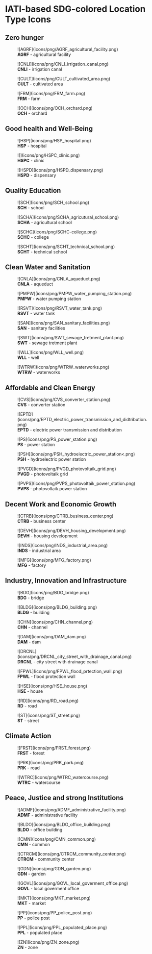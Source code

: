 # IATI-based SDG-colored Location Type Icons

## Zero hunger

<figure markdown>
  ![AGRF](icons/png/AGRF_agricultural_facility.png)
  <figcaption> <b>AGRF</b> - agricultural facility</figcaption>
</figure>
<figure markdown>
  ![CNLI](icons/png/CNLI_irrigation_canal.png)
  <figcaption> <b>CNLI</b> - irrigation canal</figcaption>
</figure>
<figure markdown>
  ![CULT](icons/png/CULT_cultivated_area.png)
  <figcaption> <b>CULT</b> - cultivated area</figcaption>
</figure>
<figure markdown>
  ![FRM](icons/png/FRM_farm.png)
  <figcaption> <b>FRM</b> - farm</figcaption>
</figure>
<figure markdown>
  ![OCH](icons/png/OCH_orchard.png)
  <figcaption> <b>OCH</b> - orchard</figcaption>
</figure>

## Good health and Well-Being
<figure markdown>
  ![HSP](icons/png/HSP_hospital.png)
  <figcaption> <b>HSP</b> - hospital</figcaption>
</figure>
<figure markdown>
  ![](icons/png/HSPC_clinic.png)
  <figcaption><b>HSPC</b> - clinic</figcaption>
</figure>
<figure markdown>
  ![HSPD](icons/png/HSPD_dispensary.png)
  <figcaption> <b>HSPD</b> - dispensary</figcaption>
</figure>

## Quality Education
<figure markdown>
  ![SCH](icons/png/SCH_school.png)
  <figcaption> <b>SCH</b> - school</figcaption>
</figure>
<figure markdown>
  ![SCHA](icons/png/SCHA_agricutural_school.png)
  <figcaption> <b>SCHA</b> - agricultural school</figcaption>
</figure>
<figure markdown>
  ![SCHC](icons/png/SCHC-college.png)
  <figcaption> <b>SCHC</b> - college</figcaption>
</figure>
<figure markdown>
  ![SCHT](icons/png/SCHT_technical_school.png)
  <figcaption> <b>SCHT</b> - technical school</figcaption>
</figure>

## Clean Water and Sanitation 
<figure markdown>
  ![CNLA](icons/png/CNLA_aqueduct.png)
  <figcaption> <b>CNLA</b> - aqueduct</figcaption>
</figure>
<figure markdown>
  ![PMPW](icons/png/PMPW_water_pumping_station.png)
  <figcaption> <b>PMPW</b> - water pumping station</figcaption>
</figure>
<figure markdown>
  ![RSVT](icons/png/RSVT_water_tank.png)
  <figcaption> <b>RSVT</b> - water tank</figcaption>
</figure>
<figure markdown>
  ![SAN](icons/png/SAN_sanitary_facilities.png)
  <figcaption> <b>SAN</b> - sanitary facilities</figcaption>
</figure>
<figure markdown>
  ![SWT](icons/png/SWT_sewage_tretment_plant.png)
  <figcaption> <b>SWT</b> - sewage tretment plant</figcaption>
</figure>
<figure markdown>
  ![WLL](icons/png/WLL_well.png)
  <figcaption> <b>WLL</b> - well</figcaption>
</figure>
<figure markdown>
  ![WTRW](icons/png/WTRW_waterworks.png)
  <figcaption> <b>WTRW</b> - waterworks</figcaption>
</figure>

## Affordable and Clean Energy
<figure markdown>
  ![CVS](icons/png/CVS_converter_station.png)
  <figcaption> <b>CVS</b> - converter station</figcaption>
</figure>
<figure markdown>
  ![EPTD](icons/png/EPTD_electric_power_transmission_and_didtribution.png)
  <figcaption> <b>EPTD</b> - electric power transmission and distribution</figcaption>
</figure>
<figure markdown>
  ![PS](icons/png/PS_power_station.png)
  <figcaption> <b>PS</b> - power station</figcaption>
</figure>
<figure markdown>
  ![PSH](icons/png/PSH_hydroelectric_power_station<.png)
  <figcaption> <b>PSH</b> - hydroelectric power station</figcaption>
</figure>
<figure markdown>
  ![PVGD](icons/png/PVGD_photovoltaik_grid.png)
  <figcaption> <b>PVGD</b> - photovoltaik grid</figcaption>
</figure>
<figure markdown>
  ![PVPS](icons/png/PVPS_photovoltaik_power_station.png)
  <figcaption> <b>PVPS</b> - photovoltaik power station</figcaption>
</figure>

## Decent Work and Economic Growth
<figure markdown>
  ![CTRB](icons/png/CTRB_business_center.png)
  <figcaption> <b>CTRB</b> - business center</figcaption>
</figure>
<figure markdown>
  ![DEVH](icons/png/DEVH_housing_development.png)
  <figcaption> <b>DEVH</b> - housing development</figcaption>
</figure>
<figure markdown>
  ![INDS](icons/png/INDS_industrial_area.png)
  <figcaption> <b>INDS</b> - industrial area</figcaption>
</figure>
<figure markdown>
  ![MFG](icons/png/MFG_factory.png)
  <figcaption> <b>MFG</b> - factory</figcaption>
</figure>

## Industry, Innovation and Infrastructure
<figure markdown>
  ![BDG](icons/png/BDG_bridge.png)
  <figcaption> <b>BDG</b> - bridge</figcaption>
</figure>
<figure markdown>
  ![BLDG](icons/png/BLDG_building.png)
  <figcaption> <b>BLDG</b> - building</figcaption>
</figure>
<figure markdown>
  ![CHN](icons/png/CHN_channel.png)
  <figcaption> <b>CHN</b> - channel</figcaption>
</figure>
<figure markdown>
  ![DAM](icons/png/DAM_dam.png)
  <figcaption> <b>DAM</b> - dam</figcaption>
</figure>
<figure markdown>
  ![DRCNL](icons/png/DRCNL_city_street_with_drainage_canal.png)
  <figcaption> <b>DRCNL</b> - city street with drainage canal</figcaption>
</figure>
<figure markdown>
  ![FPWL](icons/png/FPWL_flood_prtection_wall.png)
  <figcaption> <b>FPWL</b> - flood protection wall</figcaption>
</figure>
<figure markdown>
  ![HSE](icons/png/HSE_house.png)
  <figcaption> <b>HSE</b> - house</figcaption>
</figure>
<figure markdown>
  ![RD](icons/png/RD_road.png)
  <figcaption> <b>RD</b> - road</figcaption>
</figure>
<figure markdown>
  ![ST](icons/png/ST_street.png)
  <figcaption> <b>ST</b> - street</figcaption>
</figure>

## Climate Action
<figure markdown>
  ![FRST](icons/png/FRST_forest.png)
  <figcaption> <b>FRST</b> - forest</figcaption>
</figure>
<figure markdown>
  ![PRK](icons/png/PRK_park.png)
  <figcaption> <b>PRK</b> - road</figcaption>
</figure>
<figure markdown>
  ![WTRC](icons/png/WTRC_watercourse.png)
  <figcaption> <b>WTRC</b> - watercourse</figcaption>
</figure>

## Peace, Justice and strong Institutions
<figure markdown>
  ![ADMF](icons/png/ADMF_administrative_facility.png)
  <figcaption> <b>ADMF</b> - administrative facility</figcaption>
</figure>
<figure markdown>
  ![BLDO](icons/png/BLDO_office_building.png)
  <figcaption> <b>BLDO</b> - office building</figcaption>
</figure>
<figure markdown>
  ![CMN](icons/png/CMN_common.png)
  <figcaption> <b>CMN</b> - common</figcaption>
</figure>
<figure markdown>
  ![CTRCM](icons/png/CTRCM_community_center.png)
  <figcaption> <b>CTRCM</b> - community center</figcaption>
</figure>
<figure markdown>
  ![GDN](icons/png/GDN_garden.png)
  <figcaption> <b>GDN</b> - garden</figcaption>
</figure>
<figure markdown>
  ![GOVL](icons/png/GOVL_local_goverment_office.png)
  <figcaption> <b>GOVL</b> - local goverment office</figcaption>
</figure>
<figure markdown>
  ![MKT](icons/png/MKT_market.png)
  <figcaption> <b>MKT</b> - market</figcaption>
</figure>
<figure markdown>
  ![PP](icons/png/PP_police_post.png)
  <figcaption> <b>PP</b> - police post</figcaption>
</figure>
<figure markdown>
  ![PPL](icons/png/PPL_populated_place.png)
  <figcaption> <b>PPL</b> - populated place</figcaption>
</figure>
<figure markdown>
  ![ZN](icons/png/ZN_zone.png)
  <figcaption> <b>ZN</b> - zone</figcaption>
</figure>
